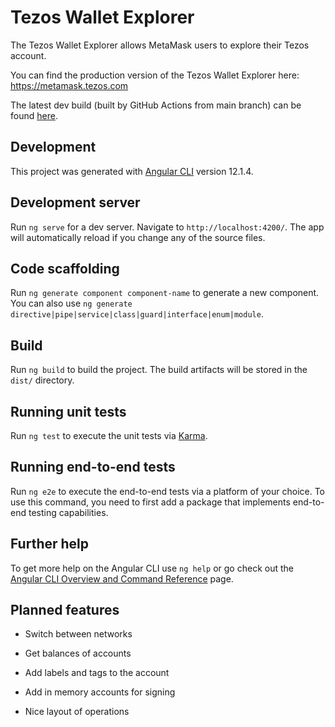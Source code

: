 # Tezos Wallet Explorer

The Tezos Wallet Explorer allows MetaMask users to explore their Tezos account.

You can find the production version of the Tezos Wallet Explorer here: https://metamask.tezos.com

The latest dev build (built by GitHub Actions from main branch) can be found [here](https://airgap-it.github.io/tezos-snaps-wallet/).

## Development

This project was generated with [Angular CLI](https://github.com/angular/angular-cli) version 12.1.4.

## Development server

Run `ng serve` for a dev server. Navigate to `http://localhost:4200/`. The app will automatically reload if you change any of the source files.

## Code scaffolding

Run `ng generate component component-name` to generate a new component. You can also use `ng generate directive|pipe|service|class|guard|interface|enum|module`.

## Build

Run `ng build` to build the project. The build artifacts will be stored in the `dist/` directory.

## Running unit tests

Run `ng test` to execute the unit tests via [Karma](https://karma-runner.github.io).

## Running end-to-end tests

Run `ng e2e` to execute the end-to-end tests via a platform of your choice. To use this command, you need to first add a package that implements end-to-end testing capabilities.

## Further help

To get more help on the Angular CLI use `ng help` or go check out the [Angular CLI Overview and Command Reference](https://angular.io/cli) page.

## Planned features

- Switch between networks
- Get balances of accounts

- Add labels and tags to the account

- Add in memory accounts for signing

- Nice layout of operations
